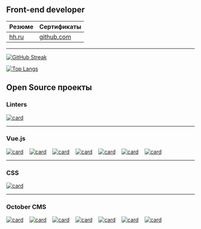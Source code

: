## Front-end developer

| **Резюме**                                                           | **Сертификаты**                                                                     |
| -------------------------------------------------------------------- | ----------------------------------------------------------------------------------- |
| [hh.ru](https://hh.ru/resume/ec5eb6e9ff023f2e180039ed1f674a724f6254) | [github.com](https://github.com/alex-lit/alex-lit/tree/main/public/sertificates/it) |

---

[![GitHub Streak](http://github-readme-streak-stats.herokuapp.com?user=alex-lit&theme=transparent&card_width=846&locale=ru&hide_border=true)](https://github.com/alex-lit?tab=projects&type=classic)

[![Top Langs](https://github-readme-stats.vercel.app/api/top-langs/?username=alex-lit&layout=compact&theme=transparent&card_width=846&locale=ru&hide_border=true&)](https://github.com/alex-lit?tab=projects&type=classic)

## Open Source проекты

### Linters

<section style="display: flex; flex-wrap: wrap; align-items: flex-start;  gap: 1rem;">
  <a href="https://github.com/alex-lit/lint-kit/">
     <img src="https://github-readme-stats.vercel.app/api/pin/?username=alex-lit&repo=lint-kit&theme=transparent&hide_border=true&description_lines_count=3" alt="card" />
  </a>
</section>

---

### Vue.js

<section style="display: flex; flex-wrap: wrap; align-items: flex-start;  gap: 1rem;">
  <a href="https://github.com/alex-lit/vue-yandex-share/">
    <img src="https://github-readme-stats.vercel.app/api/pin/?username=alex-lit&repo=vue-yandex-share&theme=transparent&hide_border=true&description_lines_count=3" alt="card" />
  </a>
  <a href="https://github.com/alex-lit/vue-component-source/">
    <img src="https://github-readme-stats.vercel.app/api/pin/?username=alex-lit&repo=vue-component-source&theme=transparent&hide_border=true&description_lines_count=3" alt="card" />
  </a>
  <a href="https://github.com/alex-lit/vue-inputmask-directive/">
    <img src="https://github-readme-stats.vercel.app/api/pin/?username=alex-lit&repo=vue-inputmask-directive&theme=transparent&hide_border=true&description_lines_count=3" alt="card" />
  </a>
  <a href="https://github.com/alex-lit/vue-console-log/">
    <img src="https://github-readme-stats.vercel.app/api/pin/?username=alex-lit&repo=vue-console-log&theme=transparent&hide_border=true&description_lines_count=3" alt="card" />
  </a>
  <a href="https://github.com/alex-lit/vue-apollo-kit/">
    <img src="https://github-readme-stats.vercel.app/api/pin/?username=alex-lit&repo=vue-apollo-kit&theme=transparent&hide_border=true&description_lines_count=3" alt="card" />
  </a>
  <a href="https://github.com/alex-lit/vue-storybook-kit/">
    <img src="https://github-readme-stats.vercel.app/api/pin/?username=alex-lit&repo=vue-storybook-kit&theme=transparent&hide_border=true&description_lines_count=3" alt="card" />
  </a>
  <a href="https://github.com/alex-lit/vue-app-architecture-recomendations/">
    <img src="https://github-readme-stats.vercel.app/api/pin/?username=alex-lit&repo=vue-app-architecture-recomendations&theme=transparent&hide_border=true&description_lines_count=3" alt="card" />
  </a>
</section>

---

### CSS

<section style="display: flex; flex-wrap: wrap; align-items: flex-start;  gap: 1rem;">
  <a href="https://github.com/alex-lit/css-material-color-palette-variables/">
    <img src="https://github-readme-stats.vercel.app/api/pin/?username=alex-lit&repo=css-material-color-palette-variables&theme=transparent&hide_border=true&description_lines_count=3" alt="card" />
  </a>
</section>

---

### October CMS

<section style="display: flex; flex-wrap: wrap; align-items: flex-start;  gap: 1rem;">
  <a href="https://github.com/alex-lit/octobercms-vk-widgets-plugin/">
    <img src="https://github-readme-stats.vercel.app/api/pin/?username=alex-lit&repo=octobercms-vk-widgets-plugin&theme=transparent&hide_border=true&description_lines_count=3" alt="card" />
  </a>
  <a href="https://github.com/alex-lit/octobercms-hypercomments-plugin/">
    <img src="https://github-readme-stats.vercel.app/api/pin/?username=alex-lit&repo=octobercms-hypercomments-plugin&theme=transparent&hide_border=true&description_lines_count=3" alt="card" />
  </a>
  <a href="https://github.com/alex-lit/octobercms-earth-nullschool-maps-plugin/">
    <img src="https://github-readme-stats.vercel.app/api/pin/?username=alex-lit&repo=octobercms-earth-nullschool-maps-plugin&theme=transparent&hide_border=true&description_lines_count=3" alt="card" />
  </a>
  <a href="https://github.com/alex-lit/octobercms-juicy-theme/">
    <img src="https://github-readme-stats.vercel.app/api/pin/?username=alex-lit&repo=octobercms-juicy-theme&theme=transparent&hide_border=true&description_lines_count=3" alt="card" />
  </a>
  <a href="https://github.com/alex-lit/octobercms-yandex-share-plugin/">
    <img src="https://github-readme-stats.vercel.app/api/pin/?username=alex-lit&repo=octobercms-yandex-share-plugin&theme=transparent&hide_border=true&description_lines_count=3" alt="card" />
  </a>
  <a href="https://github.com/alex-lit/octobercms-browser-detector-plugin/">
    <img src="https://github-readme-stats.vercel.app/api/pin/?username=alex-lit&repo=octobercms-browser-detector-plugin&theme=transparent&hide_border=true&description_lines_count=3" alt="card" />
  </a>
  <a href="https://github.com/alex-lit/octobercms-zooming-images-plugin/">
    <img src="https://github-readme-stats.vercel.app/api/pin/?username=alex-lit&repo=octobercms-zooming-images-plugin&theme=transparent&hide_border=true&description_lines_count=3" alt="card" />
  </a>
</section>

